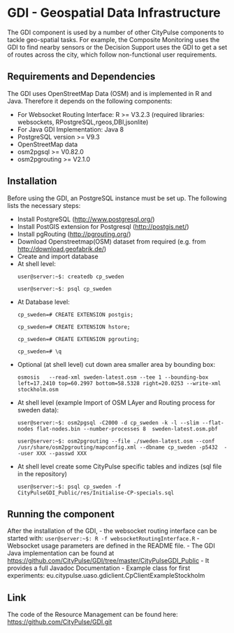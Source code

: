 # GDI - Geospatial Data Infrastructure

The GDI component is used by a number of other CityPulse components to tackle geo-spatial tasks. For example, the Composite Monitoring uses the GDI to find nearby sensors or the Decision Support uses the GDI to get a set of routes across the city, which follow non-functional user requirements.


## Requirements and Dependencies
The GDI uses OpenStreetMap Data (OSM) and is implemented in R and Java. Therefore it depends on the following components:

- For Websocket Routing Interface: R >= V3.2.3 (required libraries: websockets, RPostgreSQL,rgeos,DBI,jsonlite)
- For Java GDI Implementation: Java 8
- PostgreSQL version >= V9.3
- OpenStreetMap data 
- osm2pgsql >= V0.82.0
- osm2pgrouting >= V2.1.0

## Installation
Before using the GDI, an PostgreSQL instance must be set up. The following lists the necessary steps:

- Install PostgreSQL (http://www.postgresql.org/)
- Install PostGIS extension for Postgresql (http://postgis.net/)
- Install pgRouting (http://pgrouting.org/)
- Download Openstreetmap(OSM) dataset from required  (e.g. from http://download.geofabrik.de/)
- Create and import database 
- At shell level:
	```
	user@server:~$: createdb cp_sweden

	user@server:~$: psql cp_sweden
	```
- At Database level:
	```
	cp_sweden=# CREATE EXTENSION postgis; 

	cp_sweden=# CREATE EXTENSION hstore; 

	cp_sweden=# CREATE EXTENSION pgrouting;

	cp_sweden=# \q 
	```
- Optional (at shell level) cut down area smaller area by bounding box:
	```
	osmosis   --read-xml sweden-latest.osm --tee 1 --bounding-box left=17.2410 top=60.2997 bottom=58.5328 right=20.0253 --write-xml stockholm.osm
	```
- At shell level  (example Import of OSM LAyer and Routing process for sweden data):
	```
	user@server:~$: osm2pgsql -C2000 -d cp_sweden -k -l --slim --flat-nodes flat-nodes.bin --number-processes 8  sweden-latest.osm.pbf
	
	user@server:~$: osm2pgrouting --file ./sweden-latest.osm --conf /usr/share/osm2pgrouting/mapconfig.xml --dbname cp_sweden -p5432  --user XXX --passwd XXX 
	```
- At shell level create some CityPulse specific tables and indizes (sql file in the repository)
	```
	user@server:~$: psql cp_sweden -f CityPulseGDI_Public/res/Initialise-CP-specials.sql
	```

## Running the component
After the installation of the GDI, 
	- the websocket routing interface can be started with:
		```
		user@server:~$: R -f websocketRoutingInterface.R
		```
		- Websocket usage parameters are defined in the README file.
	- The GDI Java implementation can be found at https://github.com/CityPulse/GDI/tree/master/CityPulseGDI_Public
		- It provides a full Javadoc Documentation
		- Example class for first experiments: eu.citypulse.uaso.gdiclient.CpClientExampleStockholm

## Link
The code of the Resource Management can be found here: https://github.com/CityPulse/GDI.git
